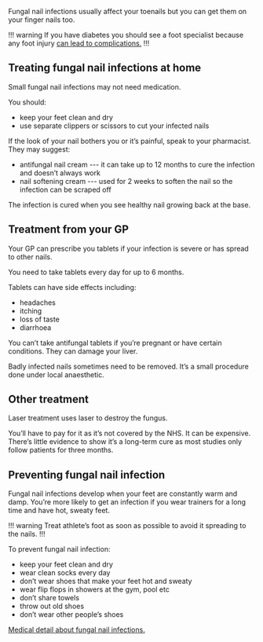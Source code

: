 Fungal nail infections usually affect your toenails but you can get them on
your finger nails too.

!!! warning
If you have diabetes you should see a foot specialist because any foot injury
[can lead to complications.](http://www.nhs.uk/Conditions/Diabetes-type2/Pages/Complications.aspx)
!!!

## Treating fungal nail infections at home

Small fungal nail infections may not need medication.

You should:

* keep your feet clean and dry
* use separate clippers or scissors to cut your infected nails

If the look of your nail bothers you or it’s painful, speak to your
pharmacist. They may suggest:

* antifungal nail cream --- it can take up to 12 months to cure the infection
  and doesn’t always work
* nail softening cream --- used for 2 weeks to soften the nail so the
  infection can be scraped off

The infection is cured when you see healthy nail growing back at the base.

## Treatment from your GP

Your GP can prescribe you tablets if your infection is severe or has spread
to other nails.

You need to take tablets every day for up to 6 months.

Tablets can have side effects including:

* headaches
* itching
* loss of taste
* diarrhoea

You can’t take antifungal tablets if you’re pregnant or have certain
conditions. They can damage your liver.

Badly infected nails sometimes need to be removed. It’s a small procedure
done under local anaesthetic.

## Other treatment

Laser treatment uses laser to destroy the fungus.

You’ll have to pay for it as it’s not covered by the NHS. It can be
expensive. There’s little evidence to show it’s a long-term cure as most
studies only follow patients for three months.

## Preventing fungal nail infection

Fungal nail infections develop when your feet are constantly warm and damp.
You’re more likely to get an infection if you wear trainers for a long time
and have hot, sweaty feet.

!!! warning
Treat athlete’s foot as soon as possible to avoid it spreading to the nails.
!!!

To prevent fungal nail infection:

* keep your feet clean and dry
* wear clean socks every day
* don’t wear shoes that make your feet hot and sweaty
* wear flip flops in showers at the gym, pool etc
* don’t share towels
* throw out old shoes
* don’t wear other people’s shoes

[Medical detail about fungal nail infections.](http://cks.nice.org.uk/fungal-skin-infection-foot#!scenario)
